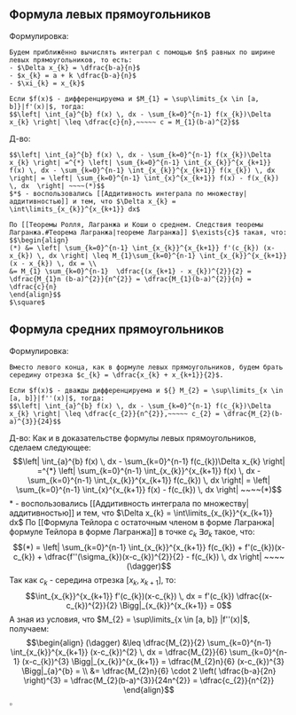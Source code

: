 ## Формула левых прямоугольников
Формулировка:
```spoiler-markdown
Будем приближённо вычислять интеграл с помощью $n$ равных по ширине левых прямоугольников, то есть:
- $\Delta x_{k} = \dfrac{b-a}{n}$
- $x_{k} = a + k \dfrac{b-a}{n}$
- $\xi_{k} = x_{k}$

Если $f(x)$ - дифференцируема и $M_{1} = \sup\limits_{x \in [a, b]}|f'(x)|$, тогда:
$$\left| \int_{a}^{b} f(x) \, dx - \sum_{k=0}^{n-1} f(x_{k})\Delta x_{k} \right| \leq \dfrac{c}{n},~~~~~ c = M_{1}(b-a)^{2}$$
```

Д-во:
```spoiler-markdown
$$\left| \int_{a}^{b} f(x) \, dx - \sum_{k=0}^{n-1} f(x_{k})\Delta x_{k} \right| =^{*} \left| \sum_{k=0}^{n-1} \int_{x_{k}}^{x_{k+1}} f(x) \, dx - \sum_{k=0}^{n-1} \int_{x_{k}}^{x_{k+1}} f(x_{k}) \, dx \right| = \left| \sum_{k=0}^{n-1} \int_{x}^{x_{k+1}} f(x) - f(x_{k}) \, dx  \right| ~~~~(*)$$
$*$ - воспользовались [[Аддитивность интеграла по множеству|аддитивностью]] и тем, что $\Delta x_{k} = \int\limits_{x_{k}}^{x_{k+1}} dx$

По [[Теоремы Ролля, Лагранжа и Коши о среднем. Следствия теоремы Лагранжа.#Теорема Лагранжа|теореме Лагранжа]] $\exists{c}$ такая, что:
$$\begin{align}
(*) &= \left| \sum_{k=0}^{n-1} \int_{x_{k}}^{x_{k+1}} f'(c_{k}) (x-x_{k}) \, dx \right| \leq M_{1}\sum_{k=0}^{n-1} \int_{x_{k}}^{x_{k+1}} (x - x_{k}) \, dx = \\
&= M_{1} \sum_{k=0}^{n-1}  \dfrac{(x_{k+1} - x_{k})^{2}}{2} = \dfrac{M_{1}n (b-a)^{2}}{n^{2}} = \dfrac{M_{1}(b-a)^{2}}{n} = \dfrac{c}{n}
\end{align}$$
$\square$
```

## Формула средних прямоугольников
Формулировка:
```spoiler-markdown
Вместо левого конца, как в формуле левых прямоугольников, будем брать середину отрезка $c_{k} = \dfrac{x_{k} + x_{k+1}}{2}$.

Если $f(x)$ - дважды дифференцируема и ${} M_{2} = \sup\limits_{x \in [a, b]}|f''(x)|$, тогда:
$$\left| \int_{a}^{b} f(x) \, dx - \sum_{k=0}^{n-1} f(c_{k})\Delta x_{k} \right| \leq \dfrac{c_{2}}{n^{2}},~~~~~ c_{2} = \dfrac{M_{2}(b-a)^{3}}{24}$$
```

Д-во:
Как и в доказательстве формулы левых прямоугольников, сделаем следующее:
$$\left| \int_{a}^{b} f(x) \, dx - \sum_{k=0}^{n-1} f(c_{k})\Delta x_{k} \right| =^{*} \left| \sum_{k=0}^{n-1} \int_{x_{k}}^{x_{k+1}} f(x) \, dx - \sum_{k=0}^{n-1} \int_{x_{k}}^{x_{k+1}} f(c_{k}) \, dx \right| = \left| \sum_{k=0}^{n-1} \int_{x}^{x_{k+1}} f(x) - f(c_{k}) \, dx  \right| ~~~~(*)$$
$*$ - воспользовались [[Аддитивность интеграла по множеству|аддитивностью]] и тем, что $\Delta x_{k} = \int\limits_{x_{k}}^{x_{k+1}} dx$
По [[Формула Тейлора с остаточным членом в форме Лагранжа|формуле Тейлора в форме Лагранжа]] в точке $c_{k}$ $\exists{\sigma_{k}}$ такое, что:
$$(*) = \left| \sum_{k=0}^{n-1} \int_{x_{k}}^{x_{k+1}} f(c_{k}) + f'(c_{k})(x-c_{k}) + \dfrac{f''(\sigma_{k})(x-c_{k})^{2}}{2} - f(c_{k}) \, dx \right| ~~~~(\dagger)$$
Так как $c_{k}$ - середина отрезка $[x_{k}, x_{k+1}]$, то:
$$\int_{x_{k}}^{x_{k+1}} f'(c_{k})(x-c_{k}) \, dx = f'(c_{k}) \dfrac{(x-c_{k})^{2}}{2} \Bigg|_{x_{k}}^{x_{k+1}} = 0$$
А зная из условия, что $M_{2} = \sup\limits_{x \in [a, b]} |f''(x)|$, получаем:
$$\begin{align}
(\dagger) &\leq \dfrac{M_{2}}{2} \sum_{k=0}^{n-1} \int_{x_{k}}^{x_{k+1}} (x-c_{k})^{2} \, dx = \dfrac{M_{2}}{6} \sum_{k=0}^{n-1} (x-c_{k})^{3} \Bigg|_{x_{k}}^{x_{k+1}} = \dfrac{M_{2}n}{6} (x-c_{k})^{3} \Bigg|_{a}^{b} = \\
&= \dfrac{M_{2}n}{6} \cdot 2 \left( \dfrac{b-a}{2n} \right)^{3} = \dfrac{M_{2}(b-a)^{3}}{24n^{2}} = \dfrac{c_{2}}{n^{2}}
\end{align}$$
$\square$
